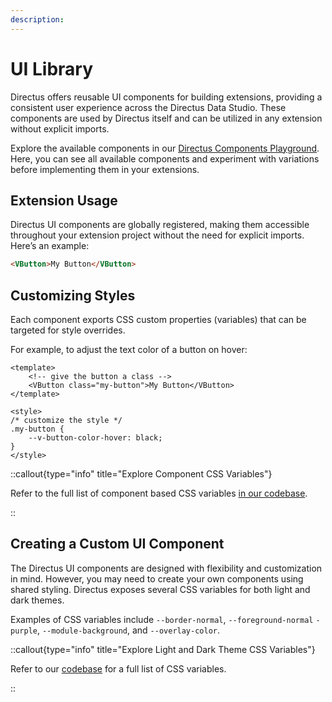 ```yaml
---
description:
---
```


# UI Library

Directus offers reusable UI components for building extensions, providing a consistent user experience across the Directus Data Studio. These components are used by Directus itself and can be utilized in any extension without explicit imports.

Explore the available components in our [Directus Components Playground](https://components.directus.io/). Here, you can
see all available components and experiment with variations before implementing them in your extensions.

<!-- TODO: Reupload ![Exploring the Button Component and its variations on the Directus UI Components Playground](https://marketing.directus.app/assets/46d72f1a-5d9f-49f8-a09a-b2ffc5200812.gif) -->

## Extension Usage

Directus UI components are globally registered, making them accessible throughout your extension project without the
need for explicit imports. Here’s an example:

```html
<VButton>My Button</VButton>
```

## Customizing Styles

Each component exports CSS custom properties (variables) that can be targeted for style overrides.

For example, to adjust the text color of a button on hover:

```vue
<template>
	<!-- give the button a class -->
	<VButton class="my-button">My Button</VButton>
</template>

<style>
/* customize the style */
.my-button {
	--v-button-color-hover: black;
}
</style>
```

::callout{type="info" title="Explore Component CSS Variables"}

Refer to the full list of component based CSS variables [in our codebase](https://github.com/directus/directus/tree/main/app/src/components).

::

## Creating a Custom UI Component

The Directus UI components are designed with flexibility and customization in mind. However, you may need to create your
own components using shared styling. Directus exposes several CSS variables for both light and dark themes.

Examples of CSS variables include `--border-normal`, `--foreground-normal` `-purple`, `--module-background`, and
`--overlay-color`.

::callout{type="info" title="Explore Light and Dark Theme CSS Variables"}

Refer to our [codebase](https://github.com/directus/directus/tree/main/app/src/styles/themes) for a full list of CSS
variables.

::
